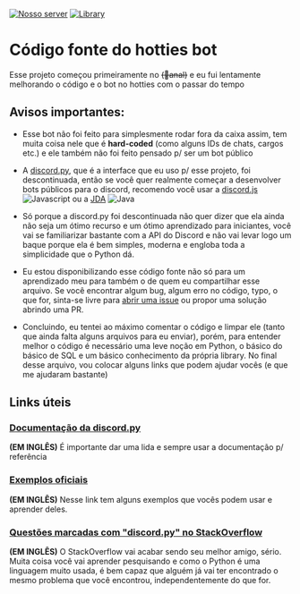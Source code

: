 [![Nosso server](https://img.shields.io/discord/862471633805377587?label=Hotties%20on%20Duty&logo=discord&logoColor=ffffff&color=7389D8&labelColor=6A7EC2)](https://discord.com/invite/XkktbUwwN7)	[![Library](https://img.shields.io/static/v1?label=Constru%C3%ADdo%20com&logo=python&logoColor=ffffff&message=discord.py&color=blue)](https://github.com/Rapptz/discord.py)

# Código fonte do hotties bot
Esse projeto começou primeiramente no ~~(🦆anal)~~ e eu fui lentamente melhorando o código e o bot no hotties com o passar do tempo

## Avisos importantes:
 - Esse bot não foi feito para simplesmente rodar fora da caixa assim,
   tem muita coisa nele que é **hard-coded** (como alguns IDs de chats,
   cargos etc.) e ele também não foi feito pensado p/ ser um bot público
   
 - A [discord.py](https://github.com/Rapptz/discord.py), que é a interface que eu uso p/ esse projeto, foi descontinuada, então se você quer realmente começar a desenvolver bots públicos para o discord, recomendo você usar a [discord.js](https://github.com/discordjs/discord.js/) ![Javascript](https://img.icons8.com/color/24/000000/javascript--v1.png%22) ou a [JDA](https://github.com/DV8FromTheWorld/JDA) ![Java](https://img.icons8.com/color/24/000000/java-coffee-cup-logo--v1.png)
 - Só porque a discord.py foi descontinuada não quer dizer que ela ainda não seja um ótimo recurso e um ótimo aprendizado para iniciantes, você vai se familiarizar bastante com a API do Discord e não vai levar logo um baque porque ela é bem simples, moderna e engloba toda a simplicidade que o Python dá.
 - Eu estou disponibilizando esse código fonte não só para um aprendizado meu para também o de quem eu compartilhar esse arquivo. Se você encontrar algum bug, algum erro no código, typo, o que for, sinta-se livre para [abrir uma issue](https://github.com/bieldlucacn/hottiesbot/issues/new) ou propor uma solução abrindo uma PR.
 - Concluindo, eu tentei ao máximo comentar o código e limpar ele (tanto que ainda falta alguns arquivos para eu enviar), porém, para entender melhor o código é necessário uma leve noção em Python, o básico do básico de SQL e um básico conhecimento da própria library. No final desse arquivo, vou colocar alguns links que podem ajudar vocês (e que me ajudaram bastante)

## Links úteis
### [Documentação da discord.py](https://discordpy.readthedocs.io/en/stable/api.html)
**(EM INGLÊS)** É importante dar uma lida e sempre usar a documentação p/ referência
### [Exemplos oficiais](https://github.com/Rapptz/discord.py/tree/master/examples)
**(EM INGLÊS)** Nesse link tem alguns exemplos que vocês podem usar e aprender deles.
### [Questões marcadas com "discord.py" no StackOverflow](https://stackoverflow.com/questions/tagged/discord.py)
**(EM INGLÊS)** O StackOverflow vai acabar sendo seu melhor amigo, sério. Muita coisa você vai aprender pesquisando e como o Python é uma linguagem muito usada, é bem capaz que alguém já vai ter encontrado o mesmo problema que você encontrou, independentemente do que for.